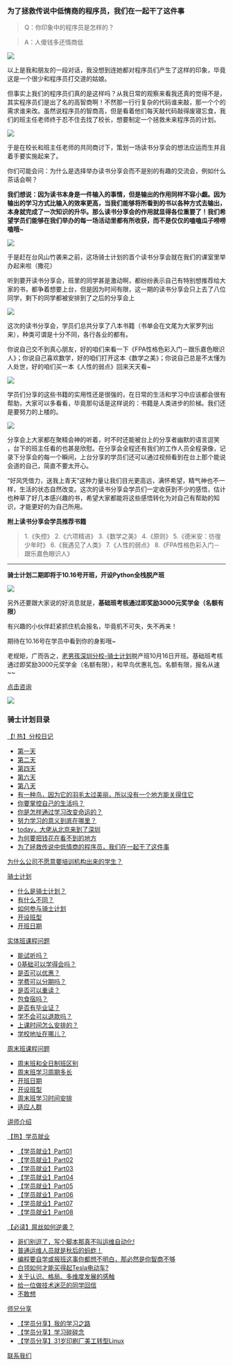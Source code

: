 ### 为了拯救传说中低情商的程序员，我们在一起干了这件事
>Q：你印象中的程序员是怎样的？

>A：人傻钱多还情商低

![](https://hcdn1.luffycity.com/data/knight/diary/12/1.jpg)

以上是我和朋友的一段对话，我没想到连她都对程序员们产生了这样的印象，毕竟这是一个很少和程序员打交道的姑娘。

但事实上我们的程序员们真的是这样吗？从我日常的观察来看我还真的觉得不是，其实程序员们是出了名的高智商啊！不然那一行行复杂的代码谁来敲，那一个个的需求谁来改。虽然说程序员的智商高，但是看着他们每天敲代码敲得废寝忘食，我们的班主任老师终于忍不住去找了校长，想要制定一个拯救未来程序员的计划。

![](https://hcdn1.luffycity.com/data/knight/diary/12/2.jpg)

于是在校长和班主任老师的共同商讨下，策划一场读书分享会的想法应运而生并且着手要实施起来了。

你们可能会问：为什么是选择举办读书分享会而不是别的有趣的交流会，例如什么茶话会啊？

**我们想说：因为读书本身是一件输入的事情，但是输出的作用同样不容小觑。因为输出的学习方式比输入的效率更高，当我们能够将所看到的书以各种方式去输出，本身就完成了一次知识的升华。那么读书分享会的作用就显得各位重要了！我们希望学员们能够在我们举办的每一场活动里都有所收获，而不是仅仅的嗑嗑瓜子唠唠嗑哦~**

![](https://hcdn1.luffycity.com/data/knight/diary/12/3.jpg)

于是赶在台风山竹袭来之前，这场骑士计划的首个读书分享会就在我们的课室里举办起来啦（撒花）

听到要开读书分享会，班里的同学甚是激动啊，都纷纷表示自己有特别想推荐给大家的书，都争着想要上台，但是因为时间有限，这一期的读书分享会只上去了八位同学，剩下的同学都被安排到了之后的分享会上

![](https://hcdn1.luffycity.com/data/knight/diary/12/4.jpg)

这次的读书分享会，学员们总共分享了八本书籍（书单会在文尾为大家罗列出来），种类可谓是十分不同，各行各业的都有。

你说自己交不到真心朋友，好的咱们来看一下《FPA性格色彩入门－跟乐嘉色眼识人》；你说自己喜欢数学，好的咱们打开这本《数学之美》；你说自己总是不太懂为人处世，好的咱们买一本《人性的弱点》回来天天看~

![](https://hcdn1.luffycity.com/data/knight/diary/12/5.jpg)

学员们分享的这些书籍的实用性还是很强的，在日常的生活和学习中应该都会很有帮助，大家可以多看看，毕竟那句话是这样说的：书籍是人类进步的阶梯。我们还是要努力的上楼的。

![](https://hcdn1.luffycity.com/data/knight/diary/12/6.jpg)

分享会上大家都在聚精会神的听着，时不时还能被台上的分享者幽默的语言逗笑
，台下的班主任看的也甚是欣慰。在分享会全程还有我们的工作人员全程录像，记录下分享会的每一个瞬间，上台分享的学员们还可以通过视频看到在台上那个能说会道的自己，简直不要太开心。

“好风凭借力，送我上青天”这种力量让我们目光更高远，满怀希望，精气神也不一样，生活的状态自然改变。这次的读书分享会学员们一定收获到不少的感悟，估计也种草了好几本感兴趣的书，希望大家都能将这些感悟转化为对自己有帮助的知识，才能更好的为自己所用。

**附上读书分享会学员推荐书籍**
>1.《失控》
>2.《六项精进》
>3.《数学之美》
>4.《原则》
>5.《德米安：彷徨少年时》
>6.《我遇见了人类》
>7.《人性的弱点》
>8.《FPA性格色彩入门－跟乐嘉色眼识人》

***

**骑士计划二期即将于10.16号开班，开设Python全栈脱产班**

![](https://hcdn1.luffycity.com/data/knight/diary/11/10.jpg)


另外还要跟大家说的好消息就是，**基础班考核通过即奖励3000元奖学金（名额有限）**

有兴趣的小伙伴赶紧抓住机会报名，毕竟机不可失，失不再来！

期待在10.16号在学员中看到你的身影哦~

老规矩，广而告之，[老男孩深圳分校-骑士计划](http://sz.oldboyedu.com/)脱产班10月16日开班。基础班考核通过即奖励3000元奖学金（名额有限），和早鸟优惠礼包。名额有限，报名从速~~

[点击咨询](http://wwwtb.53kf.com/webCompany.php?style=1&arg=10155416)

![](https://hcdn1.luffycity.com/data/knight/diary/07/01.jpg)

### 骑士计划目录

[【! 热】分校日记](https://www.luffycity.com/qsjh-book/diary/)
- [第一天](https://www.luffycity.com/qsjh-book/diary/chapter01.html)
- [第二天](https://www.luffycity.com/qsjh-book/diary/chapter02.html)
- [第四天](https://www.luffycity.com/qsjh-book/diary/chapter03.html)
- [第六天](https://www.luffycity.com/qsjh-book/diary/chapter04.html)
- [第八天](https://www.luffycity.com/qsjh-book/diary/chapter05.html)
- [有一种鸟，因为它的羽毛太过美丽，所以没有一个地方能关得住它](https://www.luffycity.com/qsjh-book/diary/chapter06.html)  
- [你要掌控自己的生活吗？](https://www.luffycity.com/qsjh-book/diary/chapter07.html)  
- [你是怎样通过学习改变命运的？](https://www.luffycity.com/qsjh-book/diary/chapter08.html)  
- [努力学习的意义到底在哪里？](https://www.luffycity.com/qsjh-book/diary/chapter09.html)  
- [today，大佬从北京来到了深圳](https://www.luffycity.com/qsjh-book/diary/chapter10.html)   
- [为何要把钱花在看不到的地方](https://www.luffycity.com/qsjh-book/diary/chapter11.html)   
- [为了拯救传说中低情商的程序员，我们在一起干了这件事 ](https://www.luffycity.com/qsjh-book/diary/chapter12.html)   

[为什么公司不愿意要培训机构出来的学生？](https://www.luffycity.com/qsjh-book/advertorial.html)

[骑士计划](https://www.luffycity.com/qsjh-book/knight/)
- [什么是骑士计划？](https://www.luffycity.com/qsjh-book/knight/chapter01.html)
- [有什么不同？](https://www.luffycity.com/qsjh-book/knight/chapter02.html)
- [如何参与骑士计划](https://www.luffycity.com/qsjh-book/knight/chapter03.html)
- [开设班型](https://www.luffycity.com/qsjh-book/knight/chapter04.html)
- [开班日期](https://www.luffycity.com/qsjh-book/knight/chapter05.html)

[实体班课程问题](https://www.luffycity.com/qsjh-book/question/)
- [能试听吗？](https://www.luffycity.com/qsjh-book/question/chapter01.html)
- [0基础可以学得会吗？](https://www.luffycity.com/qsjh-book/question/chapter02.html)
- [是否可以优惠？](https://www.luffycity.com/qsjh-book/question/chapter03.html)
- [学费可以分期吗？](https://www.luffycity.com/qsjh-book/question/chapter04.html)
- [是否可以重读？](https://www.luffycity.com/qsjh-book/question/chapter05.html)
- [包食宿吗？](https://www.luffycity.com/qsjh-book/question/chapter06.html)
- [是否有毕业证？](https://www.luffycity.com/qsjh-book/question/chapter07.html)
- [学不会可以退款吗？](https://www.luffycity.com/qsjh-book/question/chapter08.html)
- [上课时间怎么安排的？](https://www.luffycity.com/qsjh-book/question/chapter09.html)
- [学校地址在哪儿？](https://www.luffycity.com/qsjh-book/question/chapter10.html)

[周末班课程问题](https://www.luffycity.com/qsjh-book/wquestion/)

- [周末班和全日制班区别](https://www.luffycity.com/qsjh-book/wquestion/chapter01.html)
- [周末班学习周期多长](https://www.luffycity.com/qsjh-book/wquestion/chapter02.html)
- [开班日期](https://www.luffycity.com/qsjh-book/wquestion/chapter03.html)
- [开设班型](https://www.luffycity.com/qsjh-book/wquestion/chapter04.html)
- [周末班学习时间安排](https://www.luffycity.com/qsjh-book/wquestion/chapter05.html)
- [适应人群](https://www.luffycity.com/qsjh-book/wquestion/chapter06.html)


[讲师介绍](https://www.luffycity.com/qsjh-book/techers.html)

[【热】学员就业](https://www.luffycity.com/qsjh-book/jobs/)
- [【学员就业】Part01](https://www.luffycity.com/qsjh-book/jobs/chapter01.html)
- [【学员就业】Part02](https://www.luffycity.com/qsjh-book/jobs/chapter02.html)
- [【学员就业】Part03](https://www.luffycity.com/qsjh-book/jobs/chapter03.html)
- [【学员就业】Part04](https://www.luffycity.com/qsjh-book/jobs/chapter04.html)
- [【学员就业】Part05](https://www.luffycity.com/qsjh-book/jobs/chapter05.html)
- [【学员就业】Part06](https://www.luffycity.com/qsjh-book/jobs/chapter06.html)
- [【学员就业】Part07](https://www.luffycity.com/qsjh-book/jobs/chapter07.html)
- [【学员就业】Part08](https://www.luffycity.com/qsjh-book/jobs/chapter08.html)

[【必读】屌丝如何逆袭？](https://www.luffycity.com/qsjh-book/soul/)

- [哥们别逗了，写个脚本那真不叫运维自动化!](https://www.luffycity.com/qsjh-book/soul/chapter01.html)
- [普通运维人员就是秋后的蚂蚱！](https://www.luffycity.com/qsjh-book/soul/chapter02.html)
- [编程要自学或报班这事你都想不明白，那必然是你智商不够](https://www.luffycity.com/qsjh-book/soul/chapter03.html)
- [白领如何才能买得起Tesla电动车?](https://www.luffycity.com/qsjh-book/soul/chapter04.html)
- [关于认识、格局、多维度发展的感触](https://www.luffycity.com/qsjh-book/soul/chapter05.html)
- [给一位做技术迷茫的同学回信](https://www.luffycity.com/qsjh-book/soul/chapter06.html)
- [不敢想](https://www.luffycity.com/qsjh-book/soul/chapter07.html)

[师兄分享](https://www.luffycity.com/qsjh-book/bro/)
- [【学员分享】我的学习之路](https://www.luffycity.com/qsjh-book/bro/chapter01.html)
- [【学员分享】学习碎碎念](https://www.luffycity.com/qsjh-book/bro/chapter02.html)
- [【学员分享】31岁印刷厂美工转型Linux](https://www.luffycity.com/qsjh-book/bro/chapter03.html)

[联系我们](https://www.luffycity.com/qsjh-book/contact.html)
